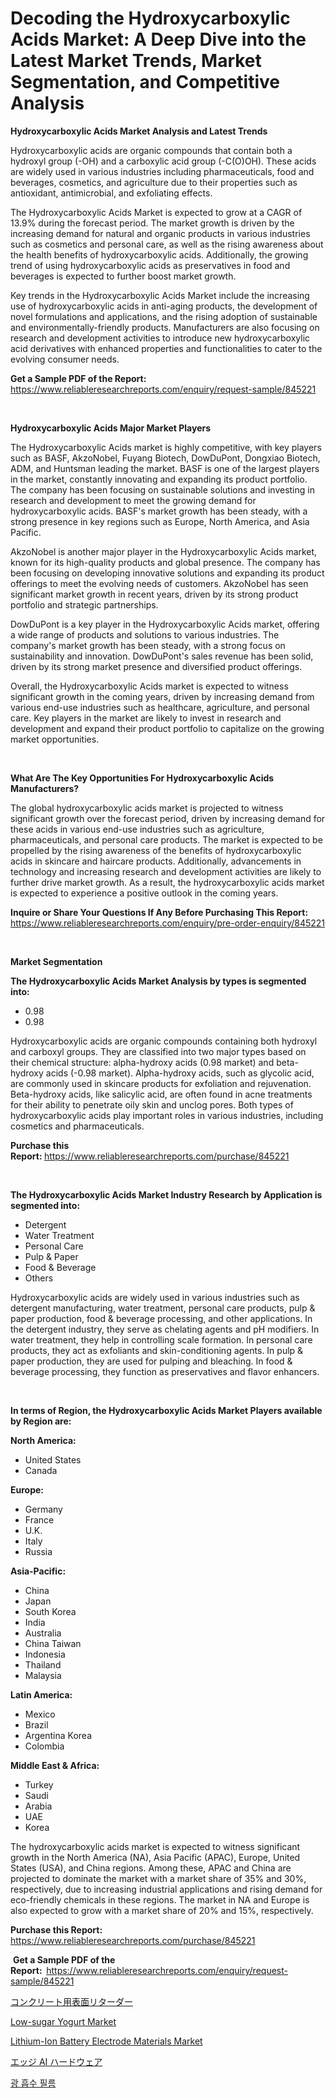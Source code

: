<p><h1>Decoding the Hydroxycarboxylic Acids Market: A Deep Dive into the Latest Market Trends, Market Segmentation, and Competitive Analysis</h1></p><p><strong>Hydroxycarboxylic Acids Market Analysis and Latest Trends</strong></p>
<p><p>Hydroxycarboxylic acids are organic compounds that contain both a hydroxyl group (-OH) and a carboxylic acid group (-C(O)OH). These acids are widely used in various industries including pharmaceuticals, food and beverages, cosmetics, and agriculture due to their properties such as antioxidant, antimicrobial, and exfoliating effects.</p><p>The Hydroxycarboxylic Acids Market is expected to grow at a CAGR of 13.9% during the forecast period. The market growth is driven by the increasing demand for natural and organic products in various industries such as cosmetics and personal care, as well as the rising awareness about the health benefits of hydroxycarboxylic acids. Additionally, the growing trend of using hydroxycarboxylic acids as preservatives in food and beverages is expected to further boost market growth.</p><p>Key trends in the Hydroxycarboxylic Acids Market include the increasing use of hydroxycarboxylic acids in anti-aging products, the development of novel formulations and applications, and the rising adoption of sustainable and environmentally-friendly products. Manufacturers are also focusing on research and development activities to introduce new hydroxycarboxylic acid derivatives with enhanced properties and functionalities to cater to the evolving consumer needs.</p></p>
<p><strong>Get a Sample PDF of the Report:&nbsp;</strong> <a href="https://www.reliableresearchreports.com/enquiry/request-sample/845221">https://www.reliableresearchreports.com/enquiry/request-sample/845221</a></p>
<p>&nbsp;</p>
<p><strong>Hydroxycarboxylic Acids Major Market Players</strong></p>
<p><p>The Hydroxycarboxylic Acids market is highly competitive, with key players such as BASF, AkzoNobel, Fuyang Biotech, DowDuPont, Dongxiao Biotech, ADM, and Huntsman leading the market. BASF is one of the largest players in the market, constantly innovating and expanding its product portfolio. The company has been focusing on sustainable solutions and investing in research and development to meet the growing demand for hydroxycarboxylic acids. BASF's market growth has been steady, with a strong presence in key regions such as Europe, North America, and Asia Pacific.</p><p>AkzoNobel is another major player in the Hydroxycarboxylic Acids market, known for its high-quality products and global presence. The company has been focusing on developing innovative solutions and expanding its product offerings to meet the evolving needs of customers. AkzoNobel has seen significant market growth in recent years, driven by its strong product portfolio and strategic partnerships.</p><p>DowDuPont is a key player in the Hydroxycarboxylic Acids market, offering a wide range of products and solutions to various industries. The company's market growth has been steady, with a strong focus on sustainability and innovation. DowDuPont's sales revenue has been solid, driven by its strong market presence and diversified product offerings.</p><p>Overall, the Hydroxycarboxylic Acids market is expected to witness significant growth in the coming years, driven by increasing demand from various end-use industries such as healthcare, agriculture, and personal care. Key players in the market are likely to invest in research and development and expand their product portfolio to capitalize on the growing market opportunities.</p></p>
<p>&nbsp;</p>
<p><strong>What Are The Key Opportunities For Hydroxycarboxylic Acids Manufacturers?</strong></p>
<p><p>The global hydroxycarboxylic acids market is projected to witness significant growth over the forecast period, driven by increasing demand for these acids in various end-use industries such as agriculture, pharmaceuticals, and personal care products. The market is expected to be propelled by the rising awareness of the benefits of hydroxycarboxylic acids in skincare and haircare products. Additionally, advancements in technology and increasing research and development activities are likely to further drive market growth. As a result, the hydroxycarboxylic acids market is expected to experience a positive outlook in the coming years.</p></p>
<p><strong>Inquire or Share Your Questions If Any Before Purchasing This Report:</strong> <a href="https://www.reliableresearchreports.com/enquiry/pre-order-enquiry/845221">https://www.reliableresearchreports.com/enquiry/pre-order-enquiry/845221</a></p>
<p>&nbsp;</p>
<p><strong>Market Segmentation</strong></p>
<p><strong>The Hydroxycarboxylic Acids Market Analysis by types is segmented into:</strong></p>
<p><ul><li>0.98</li><li>0.98</li></ul></p>
<p><p>Hydroxycarboxylic acids are organic compounds containing both hydroxyl and carboxyl groups. They are classified into two major types based on their chemical structure: alpha-hydroxy acids (0.98 market) and beta-hydroxy acids (-0.98 market). Alpha-hydroxy acids, such as glycolic acid, are commonly used in skincare products for exfoliation and rejuvenation. Beta-hydroxy acids, like salicylic acid, are often found in acne treatments for their ability to penetrate oily skin and unclog pores. Both types of hydroxycarboxylic acids play important roles in various industries, including cosmetics and pharmaceuticals.</p></p>
<p><strong>Purchase this Report:&nbsp;</strong><a href="https://www.reliableresearchreports.com/purchase/845221">https://www.reliableresearchreports.com/purchase/845221</a></p>
<p>&nbsp;</p>
<p><strong>The Hydroxycarboxylic Acids Market Industry Research by Application is segmented into:</strong></p>
<p><ul><li>Detergent</li><li>Water Treatment</li><li>Personal Care</li><li>Pulp & Paper</li><li>Food & Beverage</li><li>Others</li></ul></p>
<p><p>Hydroxycarboxylic acids are widely used in various industries such as detergent manufacturing, water treatment, personal care products, pulp & paper production, food & beverage processing, and other applications. In the detergent industry, they serve as chelating agents and pH modifiers. In water treatment, they help in controlling scale formation. In personal care products, they act as exfoliants and skin-conditioning agents. In pulp & paper production, they are used for pulping and bleaching. In food & beverage processing, they function as preservatives and flavor enhancers.</p></p>
<p>&nbsp;</p>
<p><strong>In terms of Region, the Hydroxycarboxylic Acids Market Players available by Region are:</strong></p>
<p>
    <p> <strong> North America: </strong>
        <ul>
            <li>United States</li>
            <li>Canada</li>
        </ul>
        </p> 
    <p> <strong> Europe: </strong>
        <ul>
            <li>Germany</li>
            <li>France</li>
            <li>U.K.</li>
            <li>Italy</li>
            <li>Russia</li>
        </ul>
        </p> 
    <p> <strong> Asia-Pacific: </strong>
        <ul>
            <li>China</li>
            <li>Japan</li>
            <li>South Korea</li>
            <li>India</li>
            <li>Australia</li>
            <li>China Taiwan</li>
            <li>Indonesia</li>
            <li>Thailand</li>
            <li>Malaysia</li>
        </ul>
        </p> 
    <p> <strong> Latin America: </strong>
        <ul>
            <li>Mexico</li>
            <li>Brazil</li>
            <li>Argentina Korea</li>
            <li>Colombia</li>
        </ul>
        </p> 
    <p> <strong> Middle East & Africa: </strong>
        <ul>
            <li>Turkey</li>
            <li>Saudi</li>
            <li>Arabia</li>
            <li>UAE</li>
            <li>Korea</li>
        </ul>
    </p>
    </p>
<p><p>The hydroxycarboxylic acids market is expected to witness significant growth in the North America (NA), Asia Pacific (APAC), Europe, United States (USA), and China regions. Among these, APAC and China are projected to dominate the market with a market share of 35% and 30%, respectively, due to increasing industrial applications and rising demand for eco-friendly chemicals in these regions. The market in NA and Europe is also expected to grow with a market share of 20% and 15%, respectively.</p></p>
<p><strong>Purchase this Report: </strong><a href="https://www.reliableresearchreports.com/purchase/845221">https://www.reliableresearchreports.com/purchase/845221</a></p>
<p>&nbsp;<strong>Get a Sample PDF of the Report:&nbsp;&nbsp;</strong><a href="https://www.reliableresearchreports.com/enquiry/request-sample/845221">https://www.reliableresearchreports.com/enquiry/request-sample/845221</a></p>
<p><strong></strong></p>
<p><p><a href="https://medium.com/@alicequigley2023/%E3%82%B3%E3%83%B3%E3%82%AF%E3%83%AA%E3%83%BC%E3%83%88%E8%A1%A8%E9%9D%A2%E9%81%85%E5%BB%B6%E5%89%A4%E3%81%AE%E5%B8%82%E5%A0%B4%E8%A6%8F%E6%A8%A1%E3%81%A8%E5%B8%82%E5%A0%B4%E5%8B%95%E5%90%91-%E5%AE%8C%E5%85%A8%E3%81%AA%E6%A5%AD%E7%95%8C%E6%A6%82%E8%A6%81-2024%E5%B9%B4-2031%E5%B9%B4-b5552146d8e7">コンクリート用表面リターダー</a></p><p><a href="https://boundless-drawbridge-702.notion.site/Decoding-the-Low-sugar-Yogurt-Market-A-Deep-Dive-into-the-Latest-Market-Trends-Market-Segmentation-7c2348b6ef3c4927962afddca1120ae2">Low-sugar Yogurt Market</a></p><p><a href="https://view.publitas.com/reportprime-1/lithium-ion-battery-electrode-materials-market-offer-valuable-insights-into-market-size-market-share-market-trends-and-projections-spanning-from-2023-to-2030/">Lithium-Ion Battery Electrode Materials Market</a></p><p><a href="https://medium.com/@susanjprice2023/edge-ai%E3%83%8F%E3%83%BC%E3%83%89%E3%82%A6%E3%82%A7%E3%82%A2%E5%B8%82%E5%A0%B4-%E5%B8%82%E5%A0%B4%E3%82%B7%E3%82%A7%E3%82%A2-%E5%B8%82%E5%A0%B4%E5%8B%95%E5%90%91-%E3%81%8A%E3%82%88%E3%81%B3%E5%B0%86%E6%9D%A5%E3%81%AE%E6%88%90%E9%95%B7%E3%82%92%E6%8E%A2%E3%82%8B-a2388ddb52eb">エッジ AI ハードウェア</a></p><p><a href="https://medium.com/@jackiefauhey9089475/%EB%B9%9B%EC%9D%84-%ED%9D%A1%EC%88%98%ED%95%98%EB%8A%94-%ED%95%84%EB%A6%84-%EC%8B%9C%EC%9E%A5%EC%9D%80-%EC%8B%9C%EC%9E%A5-%EC%A0%90%EC%9C%A0%EC%9C%A8-%EA%B7%9C%EB%AA%A8-%EB%B0%8F-2031%EB%85%84%EA%B9%8C%EC%A7%80-%EC%98%88%EC%83%81%EB%90%98%EB%8A%94-%EC%98%88%EC%B8%A1%EC%97%90-%EC%B4%88%EC%A0%90%EC%9D%84-%EB%A7%9E%EC%B6%94%EA%B3%A0-%EC%9E%88%EC%8A%B5%EB%8B%88%EB%8B%A4-237a78249541">광 흡수 필름</a></p></p>